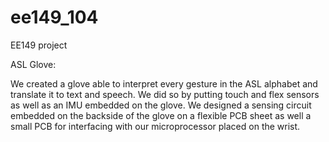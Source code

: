 # ee149_104
EE149 project

ASL Glove:

We created a glove able to interpret every gesture in the ASL alphabet and translate it to text and speech.
We did so by putting touch and flex sensors as well as an IMU embedded on the glove. We designed a sensing circuit 
embedded on the backside of the glove on a flexible PCB sheet as well a small PCB for interfacing with our microprocessor
placed on the wrist.
